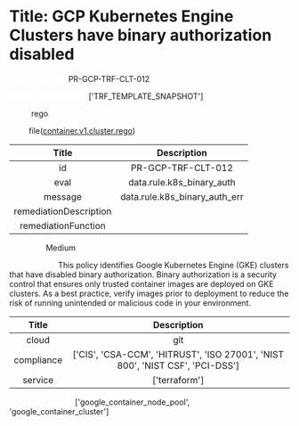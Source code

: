 



# Title: GCP Kubernetes Engine Clusters have binary authorization disabled


***<font color="white">Master Test Id:</font>*** PR-GCP-TRF-CLT-012

***<font color="white">Master Snapshot Id:</font>*** ['TRF_TEMPLATE_SNAPSHOT']

***<font color="white">type:</font>*** rego

***<font color="white">rule:</font>*** file([container.v1.cluster.rego])  
  
  
  
  

|Title|Description|
| :---: | :---: |
|id|PR-GCP-TRF-CLT-012|
|eval|data.rule.k8s_binary_auth|
|message|data.rule.k8s_binary_auth_err|
|remediationDescription||
|remediationFunction||


***<font color="white">Severity:</font>*** Medium

***<font color="white">Description:</font>*** This policy identifies Google Kubernetes Engine (GKE) clusters that have disabled binary authorization. Binary authorization is a security control that ensures only trusted container images are deployed on GKE clusters. As a best practice, verify images prior to deployment to reduce the risk of running unintended or malicious code in your environment.  
  
  

|Title|Description|
| :---: | :---: |
|cloud|git|
|compliance|['CIS', 'CSA-CCM', 'HITRUST', 'ISO 27001', 'NIST 800', 'NIST CSF', 'PCI-DSS']|
|service|['terraform']|


***<font color="white">Resource Types:</font>*** ['google_container_node_pool', 'google_container_cluster']


[container.v1.cluster.rego]: https://github.com/prancer-io/prancer-compliance-test/tree/master/google/terraform/container.v1.cluster.rego
